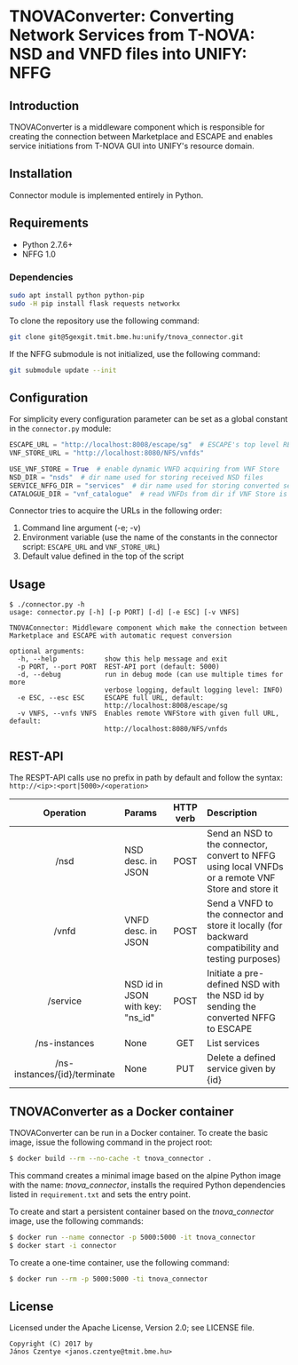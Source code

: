 # TNOVAConverter: Converting Network Services from T-NOVA: NSD and VNFD files into UNIFY: NFFG

## Introduction

TNOVAConverter is a middleware component which is responsible for creating the connection 
between Marketplace and ESCAPE and enables service initiations from T-NOVA GUI into UNIFY's 
resource domain.

## Installation

Connector module is implemented entirely in Python.

## Requirements

* Python 2.7.6+
* NFFG 1.0

### Dependencies

```bash
sudo apt install python python-pip
sudo -H pip install flask requests networkx
```

To clone the repository use the following command:

```bash
git clone git@5gexgit.tmit.bme.hu:unify/tnova_connector.git
```

If the NFFG submodule is not initialized, use the following command:

```bash
git submodule update --init
```

## Configuration

For simplicity every configuration parameter can be set as a global constant in the `connector.py` module:

```python
ESCAPE_URL = "http://localhost:8008/escape/sg"  # ESCAPE's top level REST-API
VNF_STORE_URL = "http://localhost:8080/NFS/vnfds"

USE_VNF_STORE = True  # enable dynamic VNFD acquiring from VNF Store
NSD_DIR = "nsds"  # dir name used for storing received NSD files
SERVICE_NFFG_DIR = "services"  # dir name used for storing converted services
CATALOGUE_DIR = "vnf_catalogue"  # read VNFDs from dir if VNF Store is disabled
```

Connector tries to acquire the URLs in the following order:

1. Command line argument (-e; -v)
2. Environment variable (use the name of the constants in the connector script: `ESCAPE_URL` and `VNF_STORE_URL`)
3. Default value defined in the top of the script

## Usage

```
$ ./connector.py -h
usage: connector.py [-h] [-p PORT] [-d] [-e ESC] [-v VNFS]

TNOVAConnector: Middleware component which make the connection between
Marketplace and ESCAPE with automatic request conversion

optional arguments:
  -h, --help            show this help message and exit
  -p PORT, --port PORT  REST-API port (default: 5000)
  -d, --debug           run in debug mode (can use multiple times for more
                        verbose logging, default logging level: INFO)
  -e ESC, --esc ESC     ESCAPE full URL, default:
                        http://localhost:8008/escape/sg
  -v VNFS, --vnfs VNFS  Enables remote VNFStore with given full URL, default:
                        http://localhost:8080/NFS/vnfds
```

## REST-API

The RESPT-API calls use no prefix in path by default and follow the syntax: ``http://<ip>:<port|5000>/<operation>``

| Operation                     | Params                            | HTTP verb | Description                                                                                        |
|:-----------------------------:|:----------------------------------|:---------:|:---------------------------------------------------------------------------------------------------|
| /nsd                          | NSD desc. in JSON                 | POST      | Send an NSD to the connector, convert to NFFG using local VNFDs or a remote VNF Store and store it |
| /vnfd                         | VNFD desc. in JSON                | POST      | Send a VNFD to the connector and store it locally (for backward compatibility and testing purposes)|
| /service                      | NSD id in JSON with key: "ns_id"  | POST      | Initiate a pre-defined NSD with the NSD id by sending the converted NFFG to ESCAPE                 |
| /ns-instances                 | None                              | GET       | List services                                                                                      |
| /ns-instances/{id}/terminate  | None                              | PUT       | Delete a defined service given by {id}                                                             |

## TNOVAConverter as a Docker container

TNOVAConverter can be run in a Docker container. To create the basic image, issue the following command 
in the project root:

```bash
$ docker build --rm --no-cache -t tnova_connector .
```

This command creates a minimal image based on the alpine Python image with the name: _tnova_connector_, 
installs the required Python dependencies listed in `requirement.txt` and sets the entry point.

To create and start a persistent container based on the _tnova_connector_ image, use the following commands:

```bash
$ docker run --name connector -p 5000:5000 -it tnova_connector
$ docker start -i connector
```

To create a one-time container, use the following command:

```bash
$ docker run --rm -p 5000:5000 -ti tnova_connector
```

## License

Licensed under the Apache License, Version 2.0; see LICENSE file.

    Copyright (C) 2017 by
    János Czentye <janos.czentye@tmit.bme.hu>